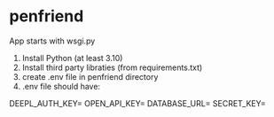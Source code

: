 # penfriend

App starts with wsgi.py

1. Install Python (at least 3.10)
2. Install third party libraties (from requirements.txt)
3. create .env file in penfriend directory
4. .env file should have: 

DEEPL_AUTH_KEY=
OPEN_API_KEY=
DATABASE_URL=
SECRET_KEY=
